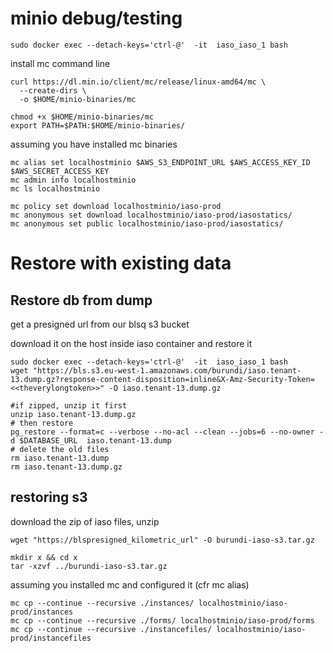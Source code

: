 # minio debug/testing

```
sudo docker exec --detach-keys='ctrl-@'  -it  iaso_iaso_1 bash
```

install mc command line

```
curl https://dl.min.io/client/mc/release/linux-amd64/mc \
  --create-dirs \
  -o $HOME/minio-binaries/mc

chmod +x $HOME/minio-binaries/mc
export PATH=$PATH:$HOME/minio-binaries/
```

assuming you have installed mc binaries

```
mc alias set localhostminio $AWS_S3_ENDPOINT_URL $AWS_ACCESS_KEY_ID $AWS_SECRET_ACCESS_KEY
mc admin info localhostminio
mc ls localhostminio

mc policy set download localhostminio/iaso-prod
mc anonymous set download localhostminio/iaso-prod/iasostatics/
mc anonymous set public localhostminio/iaso-prod/iasostatics/
```

# Restore with existing data

## Restore db from dump

get a presigned url from our blsq s3 bucket

download it on the host inside iaso container and restore it

```
sudo docker exec --detach-keys='ctrl-@'  -it  iaso_iaso_1 bash
wget "https://bls.s3.eu-west-1.amazonaws.com/burundi/iaso.tenant-13.dump.gz?response-content-disposition=inline&X-Amz-Security-Token=<<theverylongtoken>>" -O iaso.tenant-13.dump.gz

#if zipped, unzip it first
unzip iaso.tenant-13.dump.gz
# then restore
pg_restore --format=c --verbose --no-acl --clean --jobs=6 --no-owner -d $DATABASE_URL  iaso.tenant-13.dump
# delete the old files
rm iaso.tenant-13.dump
rm iaso.tenant-13.dump.gz

```

## restoring s3

download the zip of iaso files, unzip

```
wget "https://blspresigned_kilometric_url" -O burundi-iaso-s3.tar.gz

mkdir x && cd x
tar -xzvf ../burundi-iaso-s3.tar.gz
```

assuming you installed mc and configured it (cfr mc alias)

```
mc cp --continue --recursive ./instances/ localhostminio/iaso-prod/instances
mc cp --continue --recursive ./forms/ localhostminio/iaso-prod/forms
mc cp --continue --recursive ./instancefiles/ localhostminio/iaso-prod/instancefiles
```
